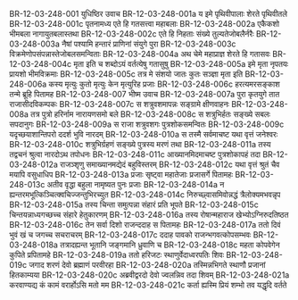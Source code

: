 BR-12-03-248-001  	युधिष्ठिर उवाच
BR-12-03-248-001a	य इमे पृथिवीपालाः शेरते पृथिवीतले
BR-12-03-248-001c	पृतनामध्य एते हि गतसत्त्वा महाबलाः
BR-12-03-248-002a	एकैकशो भीमबला नागायुतबलास्तथा
BR-12-03-248-002c	एते हि निहताः संख्ये तुल्यतेजोबलैर्नरैः
BR-12-03-248-003a	नैषां पश्यामि हन्तारं प्राणिनां संयुगे पुरा
BR-12-03-248-003c	विक्रमेणोपसंपन्नास्तेजोबलसमन्विताः
BR-12-03-248-004a	अथ चेमे महाप्राज्ञ शेरते हि गतासवः
BR-12-03-248-004c	मृता इति च शब्दोऽयं वर्तत्येषु गतासुषु
BR-12-03-248-005a	इमे मृता नृपतयः प्रायशो भीमविक्रमाः
BR-12-03-248-005c	तत्र मे संशयो जातः कुतः सञ्ज्ञा मृता इति
BR-12-03-248-006a	कस्य मृत्युः कुतो मृत्युः केन मृत्युरिह प्रजाः
BR-12-03-248-006c	हरत्यमरसङ्काश तन्मे ब्रूहि पितामह
BR-12-03-248-007  	भीष्म उवाच
BR-12-03-248-007a	पुरा कृतयुगे तात राजासीदविकम्पकः
BR-12-03-248-007c	स शत्रुवशमापन्नः सङ्ग्रामे क्षीणवाहनः
BR-12-03-248-008a	तत्र पुत्रो हरिर्नाम नारायणसमो बले
BR-12-03-248-008c	स शत्रुभिर्हतः सङ्ख्ये सबलः सपदानुगः
BR-12-03-248-009a	स राजा शत्रुवशगः पुत्रशोकसमन्वितः
BR-12-03-248-009c	यदृच्छयाशान्तिपरो ददर्श भुवि नारदम्
BR-12-03-248-010a	स तस्मै सर्वमाचष्ट यथा वृत्तं जनेश्वरः
BR-12-03-248-010c	शत्रुभिर्ग्रहणं सङ्ख्ये पुत्रस्य मरणं तथा
BR-12-03-248-011a	तस्य तद्वचनं श्रुत्वा नारदोऽथ तपोधनः
BR-12-03-248-011c	आख्यानमिदमाचष्ट पुत्रशोकापहं तदा
BR-12-03-248-012a	राजञ्शृणु समाख्यानमद्येदं बहुविस्तरम्
BR-12-03-248-012c	यथा वृत्तं श्रुतं चैव मयापि वसुधाधिप
BR-12-03-248-013a	प्रजाः सृष्ट्वा महातेजाः प्रजासर्गे पितामहः
BR-12-03-248-013c	अतीव वृद्धा बहुला नामृष्यत पुनः प्रजाः
BR-12-03-248-014a	न ह्यन्तरमभूत्किञ्चित्क्वचिज्जन्तुभिरच्युत
BR-12-03-248-014c	निरुच्छ्वासमिवोन्नद्धं त्रैलोक्यमभवन्नृप
BR-12-03-248-015a	तस्य चिन्ता समुत्पन्ना संहारं प्रति भूपते
BR-12-03-248-015c	चिन्तयन्नाध्यगच्छच्च संहारे हेतुकारणम्
BR-12-03-248-016a	तस्य रोषान्महाराज खेभ्योऽग्निरुदतिष्ठत
BR-12-03-248-016c	तेन सर्वा दिशो राजन्ददाह स पितामहः
BR-12-03-248-017a	ततो दिवं भुवं खं च जगच्च सचराचरम्
BR-12-03-248-017c	ददाह पावको राजन्भगवत्कोपसम्भवः
BR-12-03-248-018a	तत्रादह्यन्त भूतानि जङ्गमानि ध्रुवाणि च
BR-12-03-248-018c	महता कोपवेगेन कुपिते प्रपितामहे
BR-12-03-248-019a	ततो हरिजटः स्थाणुर्वेदाध्वरपतिः शिवः
BR-12-03-248-019c	जगाद शरणं देवो ब्रह्माणं परवीरहा
BR-12-03-248-020a	तस्मिन्नभिगते स्थाणौ प्रजानां हितकाम्यया
BR-12-03-248-020c	अब्रवीद्वरदो देवो ज्वलन्निव तदा शिवम्
BR-12-03-248-021a	करवाण्यद्य कं कामं वरार्होऽसि मतो मम
BR-12-03-248-021c	कर्ता ह्यस्मि प्रियं शम्भो तव यद्धृदि वर्तते


